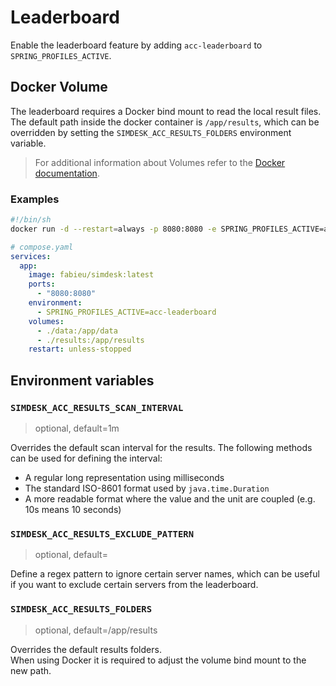 # Leaderboard

Enable the leaderboard feature by adding `acc-leaderboard` to `SPRING_PROFILES_ACTIVE`.

## Docker Volume

The leaderboard requires a Docker bind mount to read the local result files.  
The default path inside the docker container is `/app/results`, which can be overridden by setting
the `SIMDESK_ACC_RESULTS_FOLDERS` environment variable.

> For additional information about Volumes refer to
> the [Docker documentation](https://docs.docker.com/storage/volumes/).

### Examples

```bash
#!/bin/sh
docker run -d --restart=always -p 8080:8080 -e SPRING_PROFILES_ACTIVE=acc-leaderboard -v ./results:/app/results -v ./data:/app/data fabieu/simdesk:latest
```

```yaml
# compose.yaml
services:
  app:
    image: fabieu/simdesk:latest
    ports:
      - "8080:8080"
    environment:
      - SPRING_PROFILES_ACTIVE=acc-leaderboard
    volumes:
      - ./data:/app/data
      - ./results:/app/results
    restart: unless-stopped
```

## Environment variables

### `SIMDESK_ACC_RESULTS_SCAN_INTERVAL`

> optional, default=1m

Overrides the default scan interval for the results. The following methods can be used for defining the interval:

- A regular long representation using milliseconds
- The standard ISO-8601 format used by `java.time.Duration`
- A more readable format where the value and the unit are coupled (e.g. 10s means 10 seconds)

### `SIMDESK_ACC_RESULTS_EXCLUDE_PATTERN`

> optional, default=

Define a regex pattern to ignore certain server names, which can be useful if you want to exclude certain servers from
the leaderboard.

### `SIMDESK_ACC_RESULTS_FOLDERS`

> optional, default=/app/results

Overrides the default results folders.  
When using Docker it is required to adjust the volume bind mount to the new path. 